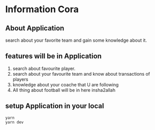 # Information Cora

## About Application

search about your favorite team and gain some knowledge about it.

## features will be in Application

1. search about favourite player.
2. search about your favourite team and know about transactions of players
3. knowledge about your coache that U are following
4. All thing about football will be in here insha2allah

## setup Application in your local

```
yarn
yarn dev

```
